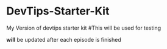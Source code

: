 DevTips-Starter-Kit
===================

My Version of devtips starter kit
#This will be used for testing

__will__ be updated after each episode is finished



